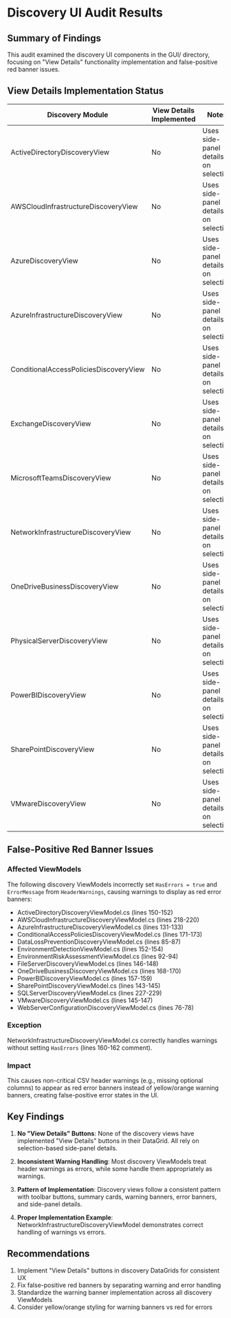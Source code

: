 # Discovery UI Audit Results

## Summary of Findings

This audit examined the discovery UI components in the GUI/ directory, focusing on "View Details" functionality implementation and false-positive red banner issues.

## View Details Implementation Status

| Discovery Module | View Details Implemented | Notes |
|------------------|-------------------------|-------|
| ActiveDirectoryDiscoveryView | No | Uses side-panel details on selection |
| AWSCloudInfrastructureDiscoveryView | No | Uses side-panel details on selection |
| AzureDiscoveryView | No | Uses side-panel details on selection |
| AzureInfrastructureDiscoveryView | No | Uses side-panel details on selection |
| ConditionalAccessPoliciesDiscoveryView | No | Uses side-panel details on selection |
| ExchangeDiscoveryView | No | Uses side-panel details on selection |
| MicrosoftTeamsDiscoveryView | No | Uses side-panel details on selection |
| NetworkInfrastructureDiscoveryView | No | Uses side-panel details on selection |
| OneDriveBusinessDiscoveryView | No | Uses side-panel details on selection |
| PhysicalServerDiscoveryView | No | Uses side-panel details on selection |
| PowerBIDiscoveryView | No | Uses side-panel details on selection |
| SharePointDiscoveryView | No | Uses side-panel details on selection |
| VMwareDiscoveryView | No | Uses side-panel details on selection |

## False-Positive Red Banner Issues

### Affected ViewModels

The following discovery ViewModels incorrectly set `HasErrors = true` and `ErrorMessage` from `HeaderWarnings`, causing warnings to display as red error banners:

- ActiveDirectoryDiscoveryViewModel.cs (lines 150-152)
- AWSCloudInfrastructureDiscoveryViewModel.cs (lines 218-220)
- AzureInfrastructureDiscoveryViewModel.cs (lines 131-133)
- ConditionalAccessPoliciesDiscoveryViewModel.cs (lines 171-173)
- DataLossPreventionDiscoveryViewModel.cs (lines 85-87)
- EnvironmentDetectionViewModel.cs (lines 152-154)
- EnvironmentRiskAssessmentViewModel.cs (lines 92-94)
- FileServerDiscoveryViewModel.cs (lines 146-148)
- OneDriveBusinessDiscoveryViewModel.cs (lines 168-170)
- PowerBIDiscoveryViewModel.cs (lines 157-159)
- SharePointDiscoveryViewModel.cs (lines 143-145)
- SQLServerDiscoveryViewModel.cs (lines 227-229)
- VMwareDiscoveryViewModel.cs (lines 145-147)
- WebServerConfigurationDiscoveryViewModel.cs (lines 76-78)

### Exception

NetworkInfrastructureDiscoveryViewModel.cs correctly handles warnings without setting `HasErrors` (lines 160-162 comment).

### Impact

This causes non-critical CSV header warnings (e.g., missing optional columns) to appear as red error banners instead of yellow/orange warning banners, creating false-positive error states in the UI.

## Key Findings

1. **No "View Details" Buttons**: None of the discovery views have implemented "View Details" buttons in their DataGrid. All rely on selection-based side-panel details.

2. **Inconsistent Warning Handling**: Most discovery ViewModels treat header warnings as errors, while some handle them appropriately as warnings.

3. **Pattern of Implementation**: Discovery views follow a consistent pattern with toolbar buttons, summary cards, warning banners, error banners, and side-panel details.

4. **Proper Implementation Example**: NetworkInfrastructureDiscoveryViewModel demonstrates correct handling of warnings vs errors.

## Recommendations

1. Implement "View Details" buttons in discovery DataGrids for consistent UX
2. Fix false-positive red banners by separating warning and error handling
3. Standardize the warning banner implementation across all discovery ViewModels
4. Consider yellow/orange styling for warning banners vs red for errors